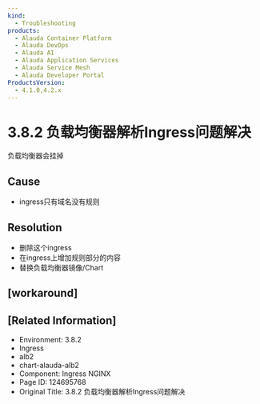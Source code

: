 ```yaml
---
kind:
  - Troubleshooting
products:
  - Alauda Container Platform
  - Alauda DevOps
  - Alauda AI
  - Alauda Application Services
  - Alauda Service Mesh
  - Alauda Developer Portal
ProductsVersion:
  - 4.1.0,4.2.x
---
```

<!-- A type of document that involves encountering a fault, diagnosing it, performing root cause analysis, and providing solutions. -->

# 3.8.2 负载均衡器解析Ingress问题解决

负载均衡器会挂掉

## Cause
- ingress只有域名没有规则

## Resolution
- 删除这个ingress
- 在ingress上增加规则部分的内容
- 替换负载均衡器镜像/Chart

## [workaround]

## [Related Information]
- Environment: 3.8.2
- Ingress
- alb2
- chart-alauda-alb2
- Component: Ingress NGINX
- Page ID: 124695768
- Original Title: 3.8.2 负载均衡器解析Ingress问题解决
